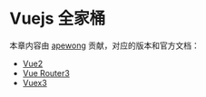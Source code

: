 # Vuejs 全家桶

本章内容由 [apewong](https://github.com/apewong) 贡献，对应的版本和官方文档：
- [Vue2](https://v2.cn.vuejs.org/)
- [Vue Router3](https://v3.router.vuejs.org/zh/)
- [Vuex3](https://v3.vuex.vuejs.org/zh/)